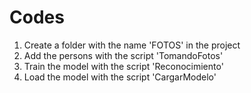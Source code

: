 # Codes
1) Create a folder with the name 'FOTOS' in the project
2) Add the persons with the script 'TomandoFotos'
3) Train the model with the script 'Reconocimiento'
4) Load the model with the script 'CargarModelo'
